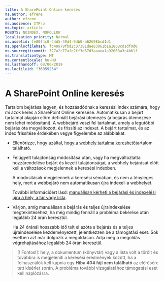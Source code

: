 ```yaml
---
title: A SharePoint Online keresés
ms.author: efrene
author: efrene
ms.audience: ITPro
ms.topic: article
ROBOTS: NOINDEX, NOFOLLOW
localization_priority: Normal
ms.assetid: fe00f4c0-44d5-49d4-9db0-a62698bcd1d1
ms.openlocfilehash: fc49978fbd2c07381dae83061b1a1868cd1df0d0
ms.sourcegitcommit: 327a2c77afc2ff3d67d3aaaea1a92068a3c4bb1f
ms.translationtype: MT
ms.contentlocale: hu-HU
ms.lasthandoff: 08/06/2019
ms.locfileid: "36059254"
---
```

# <a name="search-in-sharepoint-online"></a>A SharePoint Online keresés

Tartalom bejárása legyen, és hozzáadódnak a keresési index számára, hogy mi azok keres a SharePoint Online keresése. Automatikusan a bejárt tartalmat alapján előre definiált bejárási ütemezés (a bejárás ütemezése nem lehet módosítani). A webbejáró veszi fel tartalmat, amely a legutóbbi bejárás óta megváltozott, és frissíti az indexet. A bejárt tartalmat, és az index frissítése érdekében vegye figyelembe az alábbiakat:

- Ellenőrizze, hogy azáltal, [hogy a webhely tartalma kereshető](https://docs.microsoft.com/sharepoint/make-site-content-searchable)tartalom található.

- Felügyelt tulajdonság módosítása után, vagy ha megváltoztatta hozzárendelése bejárt és kezelt tulajdonságai, a webhely bejárását előtt kell a változások megjelennek a keresési indexben. 

    A módosítások megjelennek a keresési sémában, és nem a tényleges hely, mert a webbejáró nem automatikusan újra indexeli a webhelyet. 

    További információért lásd: [manuálisan kérheti a bejárási és indexelési újra a hely, a tár vagy lista](https://docs.microsoft.com/sharepoint/crawl-site-conten).

- Várjon, amíg manuálisan a bejárás és teljes újraindexelése megtekintéséhez, ha még mindig fennáll a probléma bekérése után legalább 24 órán keresztül. 

    Ha 24 óránál hosszabb idő telt el azóta a bejárás és a teljes újraindexelése kezdeményezett, jelentkezzen be a támogatási eset. Sok esetben azt már dolgozik a megoldáson. Adja meg a megoldás végrehajtásához legalább 24 órán keresztül.

>[! Fontos!]: hely, a dokumentum (könyvtár) vagy a lista volt a törölt és továbbra is megjeleníti a keresési eredmények között, ha a felhasználók kell kapnia egy **Hiba 404 fájl nem található** az elérésére tett kísérlet során. A probléma további vizsgálatához támogatási eset kell naplózásra. 



